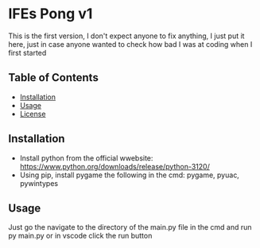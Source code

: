 # IFEs Pong v1

This is the first version, I don't expect anyone to fix anything, I just put it here, just in case anyone wanted to check how bad I was at coding when I first started

## Table of Contents
- [Installation](#installation)
- [Usage](#usage)
- [License](#license)

## Installation

- Install python from the official wwebsite: https://www.python.org/downloads/release/python-3120/
- Using pip, install pygame the following in the cmd: pygame, pyuac, pywintypes

## Usage

Just go the navigate to the directory of the main.py file in the cmd and run py main.py or in vscode click the run button
